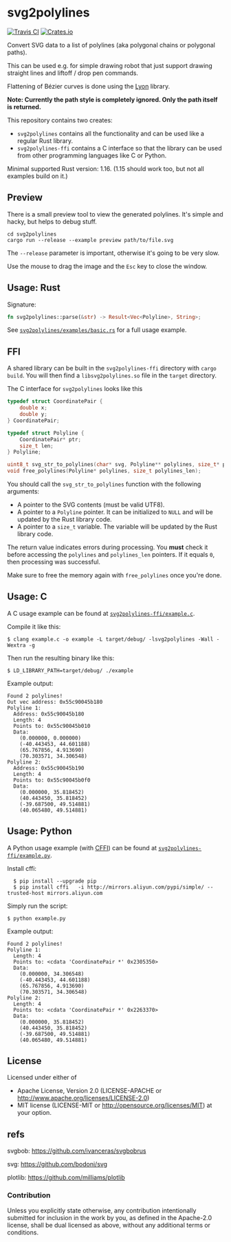 # svg2polylines

[![Travis CI][travis-ci-badge]][travis-ci]
[![Crates.io][crates-io-badge]][crates-io]

Convert SVG data to a list of polylines (aka polygonal chains or polygonal
paths).

This can be used e.g. for simple drawing robot that just support drawing
straight lines and liftoff / drop pen commands.

Flattening of Bézier curves is done using the
[Lyon](https://github.com/nical/lyon) library.

**Note: Currently the path style is completely ignored. Only the path itself is
returned.**

This repository contains two creates:

- `svg2polylines` contains all the functionality and can be used like a regular
  Rust library.
- `svg2polylines-ffi` contains a C interface so that the library can be used
  from other programming languages like C or Python.

Minimal supported Rust version: 1.16. (1.15 should work too, but not all
examples build on it.)


## Preview

There is a small preview tool to view the generated polylines. It's simple and
hacky, but helps to debug stuff.

```shell
cd svg2polylines
cargo run --release --example preview path/to/file.svg
```

The `--release` parameter is important, otherwise it's going to be very slow.

Use the mouse to drag the image and the `Esc` key to close the window.


## Usage: Rust

Signature:

```rust
fn svg2polylines::parse(&str) -> Result<Vec<Polyline>, String>;
```

See [`svg2polylines/examples/basic.rs`][example-src] for a full usage example.


## FFI

A shared library can be built in the `svg2polylines-ffi` directory with `cargo
build`. You will then find a `libsvg2polylines.so` file in the `target`
directory.

The C interface for `svg2polylines` looks like this

```c
typedef struct CoordinatePair {
    double x;
    double y;
} CoordinatePair;

typedef struct Polyline {
    CoordinatePair* ptr;
    size_t len;
} Polyline;

uint8_t svg_str_to_polylines(char* svg, Polyline** polylines, size_t* polylines_len);
void free_polylines(Polyline* polylines, size_t polylines_len);
```

You should call the `svg_str_to_polylines` function with the following arguments:

- A pointer to the SVG contents (must be valid UTF8).
- A pointer to a `Polyline` pointer. It can be initialized to `NULL` and will be
  updated by the Rust library code.
- A pointer to a `size_t` variable. The variable will be updated by the Rust
  library code.

The return value indicates errors during processing. You **must** check it
before accessing the `polylines` and `polylines_len` pointers. If it equals
`0`, then processing was successful.

Make sure to free the memory again with `free_polylines` once you're done.


## Usage: C

A C usage example can be found at [`svg2polylines-ffi/example.c`][example-c].

Compile it like this:

    $ clang example.c -o example -L target/debug/ -lsvg2polylines -Wall -Wextra -g

Then run the resulting binary like this:

    $ LD_LIBRARY_PATH=target/debug/ ./example

Example output:

    Found 2 polylines!
    Out vec address: 0x55c90045b180
    Polyline 1:
      Address: 0x55c90045b180
      Length: 4
      Points to: 0x55c90045b010
      Data:
        (0.000000, 0.000000)
        (-40.443453, 44.601188)
        (65.767856, 4.913690)
        (70.303571, 34.306548)
    Polyline 2:
      Address: 0x55c90045b190
      Length: 4
      Points to: 0x55c90045b0f0
      Data:
        (0.000000, 35.818452)
        (40.443450, 35.818452)
        (-39.687500, 49.514881)
        (40.065480, 49.514881)


## Usage: Python

A Python usage example (with [CFFI](https://cffi.readthedocs.io/)) can be found
at [`svg2polylines-ffi/example.py`][example-python].

Install cffi:

```
  $ pip install --upgrade pip
  $ pip install cffi   -i http://mirrors.aliyun.com/pypi/simple/ --trusted-host mirrors.aliyun.com
```

Simply run the script:

    $ python example.py

Example output:

    Found 2 polylines!
    Polyline 1:
      Length: 4
      Points to: <cdata 'CoordinatePair *' 0x2305350>
      Data:
        (0.000000, 34.306548)
        (-40.443453, 44.601188)
        (65.767856, 4.913690)
        (70.303571, 34.306548)
    Polyline 2:
      Length: 4
      Points to: <cdata 'CoordinatePair *' 0x2263370>
      Data:
        (0.000000, 35.818452)
        (40.443450, 35.818452)
        (-39.687500, 49.514881)
        (40.065480, 49.514881)


## License

Licensed under either of

 * Apache License, Version 2.0 (LICENSE-APACHE or
   http://www.apache.org/licenses/LICENSE-2.0)
 * MIT license (LICENSE-MIT or
   http://opensource.org/licenses/MIT) at your option.


## refs

svgbob: https://github.com/ivanceras/svgbobrus

svg: https://github.com/bodoni/svg

plotlib: https://github.com/milliams/plotlib



### Contribution

Unless you explicitly state otherwise, any contribution intentionally submitted
for inclusion in the work by you, as defined in the Apache-2.0 license, shall
be dual licensed as above, without any additional terms or conditions.


[travis-ci]: https://travis-ci.org/dbrgn/svg2polylines
[travis-ci-badge]: https://img.shields.io/travis/dbrgn/svg2polylines.svg
[crates-io]: https://crates.io/crates/svg2polylines
[crates-io-badge]: https://img.shields.io/crates/v/svg2polylines.svg
[example-src]: https://github.com/dbrgn/svg2polylines/blob/master/svg2polylines/examples/basic.rs
[example-c]: https://github.com/dbrgn/svg2polylines/blob/master/svg2polylines-ffi/example.c
[example-python]: https://github.com/dbrgn/svg2polylines/blob/master/svg2polylines-ffi/example.py
